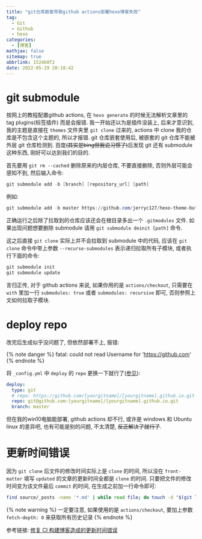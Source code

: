 ```yaml
---
title: "git仓库嵌套导致github actions部署hexo博客失败"
tag:
  - Git
  - Github
  - hexo
categories:
  - [博客]
mathjax: false
sitemap: true
abbrlink: 1524b8f2
date: 2022-05-29 20:18:42
---
```


# git submodule

按网上的教程配置github actions, 在 `hexo generate` 的时候无法解析文章里的 tag plugins(标签插件) 而是会报错. 我一开始还以为是插件没装上, 后来才意识到, 我的主题是直接在 `themes` 文件夹里 `git clone` 过来的, actions 中 clone 我的仓库是不包含这个主题的, 所以才报错. git 仓库嵌套使用后, 被嵌套的 git 仓库不能被外层 git 仓库检测到. 百度~~(其实是bing但我说习惯了)~~后发现 git 还有 submodule 这种东西, 刚好可以达到我们的目的.

首先要用 `git rm --cached` 删除原来的内层仓库, 不要直接删除, 否则外层可能会感知不到, 然后输入命令:

```powershell
git submodule add -b [branch] [repository_url] [path]
```

例如:
```powershell
git submodule add -b master https://github.com/jerryc127/hexo-theme-butterfly.git themes\butterfly
```

正确运行之后除了拉取到的仓库应该还会在根目录多出一个 `.gitmodules` 文件. 如果出现问题想要删除 submodule 请用 `git submodule deinit [path]` 命令.

这之后直接 `git clone` 实际上并不会拉取到 submodule 中的代码, 应该在 `git clone` 命令中带上参数 `--recurse-submodules` 表示递归拉取所有子模块, 或者执行下面的命令:

```powershell
git submodule init
git submodule update
```

言归正传, 对于 github actions 来说, 如果你用的是 `actions/checkout`, 只需要在 `with` 里加一行 `submodules: true` 或者 `submodules: recursive` 即可, 否则参照上文如何拉取子模块.

# deploy repo
改完后生成似乎没问题了, 但依然部署不上, 报错:

{% note danger %}
fatal: could not read Username for 'https://github.com'
{% endnote %}

将 `_config.yml` 中 `deploy` 的 `repo` 更换一下就行了([参见](https://github.com/hexojs/hexo/issues/2778)):

```yaml
deploy:
  type: git
  # repo: https://github.com/[yourgitname]/[yourgitname].github.io.git
  repo: git@github.com:[yourgitname]/[yourgitname].github.io.git
  branch: master
```

但在我的win10电脑能部署, github actions 却不行, 或许是 windows 和 Ubuntu linux 的差异吧, 也有可能是别的问题, 不太清楚, ~~反正解决了就行了~~.

# 更新时间错误
因为 `git clone` 后文件的修改时间实际上是 `clone` 的时间, 所以没在 `front-matter` 填写 `updated` 的文章的更新时间全都是 `clone` 的时间. 只要把文件的修改时间变为该文件最后 `commit` 的时间, 在生成之前加一行命令即可:

```bash
find source/_posts -name '*.md' | while read file; do touch -d "$(git log -1 --format="@%ct" "$file")" "$file"; done
```

{% note warning %}
一定要注意, 如果使用的是 `actions/checkout`, 要加上参数 `fetch-depth: 0` 来获取所有历史记录
{% endnote %}

参考链接:
[修复 CI 构建博客造成的更新时间错误](https://mrseawave.github.io/blogs/articles/2021/01/07/ci-hexo-update-time/)